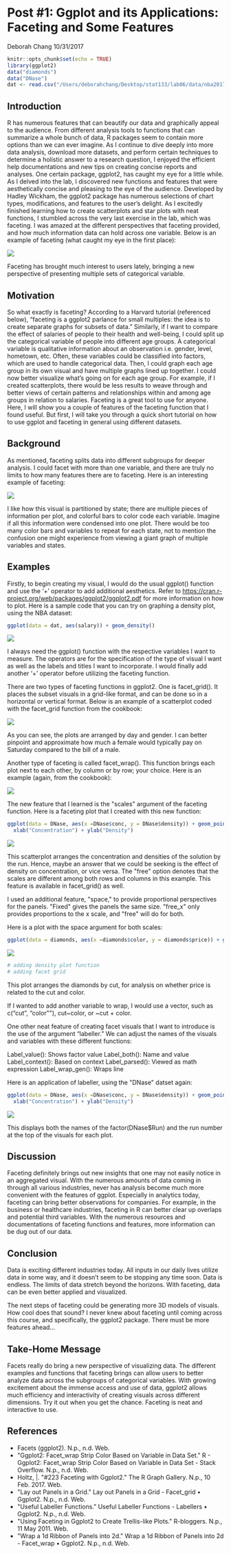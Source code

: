 Post \#1: Ggplot and its Applications: Faceting and Some Features
================
Deborah Chang
10/31/2017

``` r
knitr::opts_chunk$set(echo = TRUE)
library(ggplot2)
data("diamonds")
data("DNase")
dat <- read.csv("/Users/deborahchang/Desktop/stat133/lab06/data/nba2017-players.csv")
```

Introduction
------------

R has numerous features that can beautify our data and graphically appeal to the audience. From different analysis tools to functions that can summarize a whole bunch of data, R packages seem to contain more options than we can ever imagine. As I continue to dive deeply into more data analysis, download more datasets, and perform certain techniques to determine a holistic answer to a research question, I enjoyed the efficient help documentations and new tips on creating concise reports and analyses. One certain package, ggplot2, has caught my eye for a little while. As I delved into the lab, I discovered new functions and features that were aesthetically concise and pleasing to the eye of the audience. Developed by Hadley Wickham, the ggplot2 package has numerous selections of chart types, modifications, and features to the user’s delight. As I excitedly finished learning how to create scatterplots and star plots with neat functions, I stumbled across the very last exercise in the lab, which was faceting. I was amazed at the different perspectives that faceting provided, and how much information data can hold across one variable. Below is an example of faceting (what caught my eye in the first place):

![](http://eriqande.github.io/rep-res-web/lectures/lecture_figs/ggplot-more-unnamed-chunk-16-1.png)

Faceting has brought much interest to users lately, bringing a new perspective of presenting multiple sets of categorical variable.

Motivation
----------

So what exactly is faceting? According to a Harvard tutorial (referenced below), “faceting is a ggplot2 parlance for small multiples: the idea is to create separate graphs for subsets of data.” Similarly, if I want to compare the effect of salaries of people to their health and well-being, I could split up the categorical variable of people into different age groups. A categorical variable is qualitative information about an observation i.e. gender, level, hometown, etc. Often, these variables could be classified into factors, which are used to handle categorical data. Then, I could graph each age group in its own visual and have multiple graphs lined up together. I could now better visualize what’s going on for each age group. For example, if I created scatterplots, there would be less results to weave through and better views of certain patterns and relationships within and among age groups in relation to salaries. Faceting is a great tool to use for anyone. Here, I will show you a couple of features of the faceting function that I found useful. But first, I will take you through a quick short tutorial on how to use ggplot and faceting in general using different datasets.

Background
----------

As mentioned, faceting splits data into different subgroups for deeper analysis. I could facet with more than one variable, and there are truly no limits to how many features there are to faceting. Here is an interesting example of faceting:

![](https://cloud.githubusercontent.com/assets/1275592/26282369/611ab89e-3dc5-11e7-86eb-65685cc2948b.png)

I like how this visual is partitioned by state; there are multiple pieces of information per plot, and colorful bars to color code each variable. Imagine if all this information were condensed into one plot. There would be too many color bars and variables to repeat for each state, not to mention the confusion one might experience from viewing a giant graph of multiple variables and states.

Examples
--------

Firstly, to begin creating my visual, I would do the usual ggplot() function and use the ‘+’ operator to add additional aesthetics. Refer to <https://cran.r-project.org/web/packages/ggplot2/ggplot2.pdf> for more information on how to plot. Here is a sample code that you can try on graphing a density plot, using the NBA dataset:

``` r
ggplot(data = dat, aes(salary)) + geom_density()
```

![](post01-deborah-chang_files/figure-markdown_github-ascii_identifiers/unnamed-chunk-2-1.png)

I always need the ggplot() function with the respective variables I want to measure. The operators are for the specification of the type of visual I want as well as the labels and titles I want to incorporate. I would finally add another ‘+’ operator before utilizing the faceting function.

There are two types of faceting functions in ggplot2. One is facet\_grid(). It places the subset visuals in a grid-like format, and can be done so in a horizontal or vertical format. Below is an example of a scatterplot coded with the facet\_grid function from the cookbook:

![](https://i.stack.imgur.com/EC4xF.png)

As you can see, the plots are arranged by day and gender. I can better pinpoint and approximate how much a female would typically pay on Saturday compared to the bill of a male.

Another type of faceting is called facet\_wrap(). This function brings each plot next to each other, by column or by row; your choice. Here is an example (again, from the cookbook):

![](https://i.stack.imgur.com/pXez8.png)

The new feature that I learned is the "scales" argument of the faceting function. Here is a faceting plot that I created with this new function:

``` r
ggplot(data = DNase, aes(x =DNase$conc, y = DNase$density)) + geom_point() + facet_wrap(~ DNase$Run, scales = "free") +
  xlab("Concentration") + ylab("Density") 
```

![](post01-deborah-chang_files/figure-markdown_github-ascii_identifiers/unnamed-chunk-3-1.png)

This scatterplot arranges the concentration and densities of the solution by the run. Hence, maybe an answer that we could be seeking is the effect of density on concentration, or vice versa. The "free" option denotes that the scales are different among both rows and columns in this example. This feature is available in facet\_grid() as well.

I used an additional feature, "space," to provide proportional perspectives for the panels. "Fixed" gives the panels the same size. "free\_x" only provides proportions to the x scale, and "free" will do for both.

Here is a plot with the space argument for both scales:

``` r
ggplot(data = diamonds, aes(x =diamonds$color, y = diamonds$price)) + geom_point() + facet_grid(~diamonds$cut, space = "free") + xlab("Color") + ylab("Price")
```

![](post01-deborah-chang_files/figure-markdown_github-ascii_identifiers/unnamed-chunk-4-1.png)

``` r
# adding density plot function
# adding facet grid
```

This plot arranges the diamonds by cut, for analysis on whether price is related to the cut and color.

If I wanted to add another variable to wrap, I would use a vector, such as c(“cut”, “color""), cut~color, or ~cut + color.

One other neat feature of creating facet visuals that I want to introduce is the use of the argument “labeller.” We can adjust the names of the visuals and variables with these different functions:

Label\_value(): Shows factor value Label\_both(): Name and value Label\_context(): Based on context Label\_parsed(): Viewed as math expression Label\_wrap\_gen(): Wraps line

Here is an application of labeller, using the "DNase" datset again:

``` r
ggplot(data = DNase, aes(x =DNase$conc, y = DNase$density)) + geom_point() + facet_wrap(~ DNase$Run, labeller = label_both) +
  xlab("Concentration") + ylab("Density") 
```

![](post01-deborah-chang_files/figure-markdown_github-ascii_identifiers/unnamed-chunk-5-1.png)

This displays both the names of the factor(DNase$Run) and the run number at the top of the visuals for each plot.

Discussion
----------

Faceting definitely brings out new insights that one may not easily notice in an aggregated visual. With the numerous amounts of data coming in through all various industries, never has analysis become much more convenient with the features of ggplot. Especially in analytics today, faceting can bring better observations for companies. For example, in the business or healthcare industries, faceting in R can better clear up overlaps and potential third variables. With the numerous resources and documentations of faceting functions and features, more information can be dug out of our data.

Conclusion
----------

Data is exciting different industries today. All inputs in our daily lives utilize data in some way, and it doesn’t seem to be stopping any time soon. Data is endless. The limits of data stretch beyond the horizons. With faceting, data can be even better applied and visualized.

The next steps of faceting could be generating more 3D models of visuals. How cool does that sound? I never knew about faceting until coming across this course, and specifically, the ggplot2 package. There must be more features ahead…

Take-Home Message
-----------------

Facets really do bring a new perspective of visualizing data. The different examples and functions that faceting brings can allow users to better analyze data across the subgroups of categorical variables. With growing excitement about the immense access and use of data, ggplot2 allows much efficiency and interactivity of creating visuals across different dimensions. Try it out when you get the chance. Faceting is neat and interactive to use.

References
----------

-   Facets (ggplot2). N.p., n.d. Web.
-   "Ggplot2: Facet\_wrap Strip Color Based on Variable in Data Set." R - Ggplot2: Facet\_wrap Strip Color Based on Variable in Data Set - Stack Overflow. N.p., n.d. Web.
-   Holtz, |. "\#223 Faceting with Ggplot2." The R Graph Gallery. N.p., 10 Feb. 2017. Web.
-   "Lay out Panels in a Grid." Lay out Panels in a Grid - Facet\_grid • Ggplot2. N.p., n.d. Web.
-   "Useful Labeller Functions." Useful Labeller Functions - Labellers • Ggplot2. N.p., n.d. Web.
-   "Using Faceting in Ggplot2 to Create Trellis-like Plots." R-bloggers. N.p., 11 May 2011. Web.
-   "Wrap a 1d Ribbon of Panels into 2d." Wrap a 1d Ribbon of Panels into 2d - Facet\_wrap • Ggplot2. N.p., n.d. Web.
